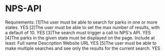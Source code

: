 # NPS-API

Requirements:
[1]The user must be able to search for parks in one or more states. YES
[2]The user must be able to set the max number of results, with a default of 10. YES
[3]The search must trigger a call to NPS's API. YES
[4]The parks in the given state must be displayed on the page. Include at least:
  Full name
  Description
  Website URL
  YES
[5]The user must be able to make multiple searches and see only the results for the current search. YES
